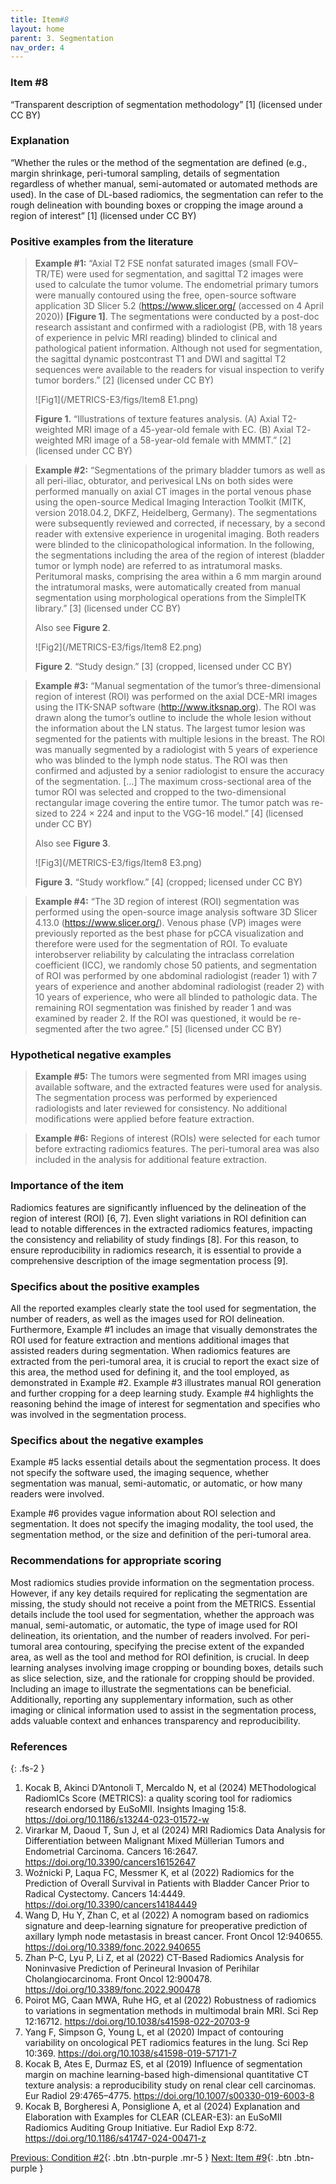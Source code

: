 ```yaml
---
title: Item#8
layout: home
parent: 3. Segmentation
nav_order: 4
---
```


### Item #8
“Transparent description of segmentation methodology” [1]  (licensed under CC BY)
### Explanation
“Whether the rules or the method of the segmentation are defined (e.g., margin shrinkage, peri-tumoral sampling, details of segmentation regardless of whether manual, semi-automated or automated methods are used). In the case of DL-based radiomics, the segmentation can refer to the rough delineation with bounding boxes or cropping the image around a region of interest” [1]  (licensed under CC BY)
### Positive examples from the literature
> **Example #1:** “Axial T2 FSE nonfat saturated images (small FOV–TR/TE) were used for segmentation, and sagittal T2 images were used to calculate the tumor volume. The endometrial primary tumors were manually contoured using the free, open-source software application 3D Slicer 5.2 (https://www.slicer.org/ (accessed on 4 April 2020)) **[Figure 1]**. The segmentations were conducted by a post-doc research assistant and confirmed with a radiologist (PB, with 18 years of experience in pelvic MRI reading) blinded to clinical and pathological patient information. Although not used for segmentation, the sagittal dynamic postcontrast T1 and DWI and sagittal T2 sequences were available to the readers for visual inspection to verify tumor borders.” [2] (licensed under CC BY)
>
>![Fig1](/METRICS-E3/figs/Item8 E1.png) 
>
> **Figure 1.** “Illustrations of texture features analysis. (A) Axial T2-weighted MRI image of a 45-year-old female with EC. (B) Axial T2- weighted MRI image of a 58-year-old female with MMMT.” [2] (licensed under CC BY)

> **Example #2:** “Segmentations of the primary bladder tumors as well as all peri-iliac, obturator, and perivesical LNs on both sides were performed manually on axial CT images in the portal venous phase using the open-source Medical Imaging Interaction Toolkit (MITK, version 2018.04.2, DKFZ, Heidelberg, Germany). The segmentations were subsequently reviewed and corrected, if necessary, by a second reader with extensive experience in urogenital imaging. Both readers were blinded to the clinicopathological information. In the following, the segmentations including the area of the region of interest (bladder tumor or lymph node) are referred to as intratumoral masks. Peritumoral masks, comprising the area within a 6 mm margin around the intratumoral masks, were automatically created from manual segmentation using morphological operations from the SimpleITK library.”  [3] (licensed under CC BY)
>
> Also see **Figure 2**.
>
>![Fig2](/METRICS-E3/figs/Item8 E2.png) 
> 
> **Figure 2**. “Study design.” [3] (cropped, licensed under CC BY)

> **Example #3:** “Manual segmentation of the tumor’s three-dimensional region of interest (ROI) was performed on the axial DCE-MRI images using the ITK-SNAP software (http://www.itksnap.org). The ROI was drawn along the tumor’s outline to include the whole lesion without the information about the LN status. The largest tumor lesion was segmented for the patients with multiple lesions in the breast. The ROI was manually segmented by a radiologist with 5 years of experience who was blinded to the lymph node status. The ROI was then confirmed and adjusted by a senior radiologist to ensure the accuracy of the segmentation. […] The maximum cross-sectional area of the tumor ROI was selected and cropped to the two-dimensional rectangular image covering the entire tumor. The tumor patch was re-sized to 224 × 224 and input to the VGG-16 model.” [4]  (licensed under CC BY)
>
> Also see **Figure 3**.
>
>![Fig3](/METRICS-E3/figs/Item8 E3.png) 
>
> **Figure 3.** “Study workflow.” [4]  (cropped; licensed under CC BY)

> **Example #4:** “The 3D region of interest (ROI) segmentation was performed using the open-source image analysis software 3D Slicer 4.13.0 (https://www.slicer.org/). Venous phase (VP) images were previously reported as the best phase for pCCA visualization and therefore were used for the segmentation of ROI. To evaluate interobserver reliability by calculating the intraclass correlation coefficient (ICC), we randomly chose 50 patients, and segmentation of ROI was performed by one abdominal radiologist (reader 1) with 7 years of experience and another abdominal radiologist (reader 2) with 10 years of experience, who were all blinded to pathologic data. The remaining ROI segmentation was finished by reader 1 and was examined by reader 2. If the ROI was questioned, it would be re-segmented after the two agree.” [5] (licensed under CC BY)

### Hypothetical negative examples
> **Example #5:** The tumors were segmented from MRI images using available software, and the extracted features were used for analysis. The segmentation process was performed by experienced radiologists and later reviewed for consistency. No additional modifications were applied before feature extraction.

> **Example #6:** Regions of interest (ROIs) were selected for each tumor before extracting radiomics features. The peri-tumoral area was also included in the analysis for additional feature extraction.

### Importance of the item 
Radiomics features are significantly influenced by the delineation of the region of interest (ROI) [6, 7]. Even slight variations in ROI definition can lead to notable differences in the extracted radiomics features, impacting the consistency and reliability of study findings [8]. For this reason, to ensure reproducibility in radiomics research, it is essential to provide a comprehensive description of the image segmentation process [9]. 

### Specifics about the positive examples
All the reported examples clearly state the tool used for segmentation, the number of readers, as well as the images used for ROI delineation. Furthermore, Example #1 includes an image that visually demonstrates the ROI used for feature extraction and mentions additional images that assisted readers during segmentation. When radiomics features are extracted from the peri-tumoral area, it is crucial to report the exact size of this area, the method used for defining it, and the tool employed, as demonstrated in Example #2. Example #3 illustrates manual ROI generation and further cropping for a deep learning study. Example #4 highlights the reasoning behind the image of interest for segmentation and specifies who was involved in the segmentation process. 

### Specifics about the negative examples
Example #5 lacks essential details about the segmentation process. It does not specify the software used, the imaging sequence, whether segmentation was manual, semi-automatic, or automatic, or how many readers were involved. 

Example #6 provides vague information about ROI selection and segmentation. It does not specify the imaging modality, the tool used, the segmentation method, or the size and definition of the peri-tumoral area.

### Recommendations for appropriate scoring
Most radiomics studies provide information on the segmentation process. However, if any key details required for replicating the segmentation are missing, the study should not receive a point from the METRICS. Essential details include the tool used for segmentation, whether the approach was manual, semi-automatic, or automatic, the type of image used for ROI delineation, its orientation, and the number of readers involved. For peri-tumoral area contouring, specifying the precise extent of the expanded area, as well as the tool and method for ROI definition, is crucial. In deep learning analyses involving image cropping or bounding boxes, details such as slice selection, size, and the rationale for cropping should be provided. Including an image to illustrate the segmentations can be beneficial. Additionally, reporting any supplementary information, such as other imaging or clinical information used to assist in the segmentation process, adds valuable context and enhances transparency and reproducibility.

### References

{: .fs-2 }

1. 	Kocak B, Akinci D’Antonoli T, Mercaldo N, et al (2024) METhodological RadiomICs Score (METRICS): a quality scoring tool for radiomics research endorsed by EuSoMII. Insights Imaging 15:8. https://doi.org/10.1186/s13244-023-01572-w
2. 	Virarkar M, Daoud T, Sun J, et al (2024) MRI Radiomics Data Analysis for Differentiation between Malignant Mixed Müllerian Tumors and Endometrial Carcinoma. Cancers 16:2647. https://doi.org/10.3390/cancers16152647
3. 	Woźnicki P, Laqua FC, Messmer K, et al (2022) Radiomics for the Prediction of Overall Survival in Patients with Bladder Cancer Prior to Radical Cystectomy. Cancers 14:4449. https://doi.org/10.3390/cancers14184449
4. 	Wang D, Hu Y, Zhan C, et al (2022) A nomogram based on radiomics signature and deep-learning signature for preoperative prediction of axillary lymph node metastasis in breast cancer. Front Oncol 12:940655. https://doi.org/10.3389/fonc.2022.940655
5. 	Zhan P-C, Lyu P, Li Z, et al (2022) CT-Based Radiomics Analysis for Noninvasive Prediction of Perineural Invasion of Perihilar Cholangiocarcinoma. Front Oncol 12:900478. https://doi.org/10.3389/fonc.2022.900478
6. 	Poirot MG, Caan MWA, Ruhe HG, et al (2022) Robustness of radiomics to variations in segmentation methods in multimodal brain MRI. Sci Rep 12:16712. https://doi.org/10.1038/s41598-022-20703-9
7. 	Yang F, Simpson G, Young L, et al (2020) Impact of contouring variability on oncological PET radiomics features in the lung. Sci Rep 10:369. https://doi.org/10.1038/s41598-019-57171-7
8. 	Kocak B, Ates E, Durmaz ES, et al (2019) Influence of segmentation margin on machine learning-based high-dimensional quantitative CT texture analysis: a reproducibility study on renal clear cell carcinomas. Eur Radiol 29:4765–4775. https://doi.org/10.1007/s00330-019-6003-8
9. 	Kocak B, Borgheresi A, Ponsiglione A, et al (2024) Explanation and Elaboration with Examples for CLEAR (CLEAR-E3): an EuSoMII Radiomics Auditing Group Initiative. Eur Radiol Exp 8:72. https://doi.org/10.1186/s41747-024-00471-z

[Previous: Condition #2](https://radiomic.github.io/METRICS-E3/docs/Segmentation%20(Con%201-2%20Item%208-10)/Condition%202.html){: .btn .btn-purple  .mr-5  }
[Next: Item #9](https://radiomic.github.io/METRICS-E3/docs/Segmentation%20(Con%201-2%20Item%208-10)/Item%209.html){: .btn .btn-purple   }
